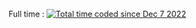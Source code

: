  <!--START_SECTION:waka--><!--END_SECTION:waka-->
Full time :
<a href="https://wakatime.com/@6bacae47-04b0-45e9-9329-f65b71d15ddc"><img src="https://wakatime.com/badge/user/6bacae47-04b0-45e9-9329-f65b71d15ddc.svg" alt="Total time coded since Dec 7 2022" /></a>


<!-- <img src="https://wakatime.com/share/@RaphTPLR/f7f59919-8524-4778-9ccd-28aa5f83b236.svg" height="400"> -->
<!-- <img
  src="https://github.com/RaphTPLR/RaphTPLR/blob/main/images/stat.svg"
  alt="Alternative Text"
/> -->
